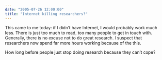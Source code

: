 ```yaml
---
date: "2005-07-26 12:00:00"
title: "Internet killing researchers?"
---
```




This came to me today: if I didn&rsquo;t have Internet, I would probably work much less. There is just too much to read, too many people to get in touch with. Generally, there is no excuse not to do great research. I suspect that researchers now spend far more hours working because of the this. 

How long before people just stop doing research because they can&rsquo;t cope?

